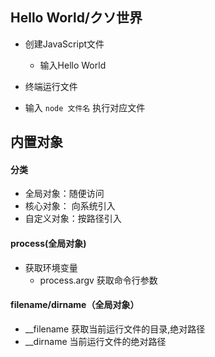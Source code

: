 ## **Hello World/クソ世界** 

- 创建JavaScript文件
  - 输入Hello World

- 终端运行文件

- 输入 `node 文件名`  执行对应文件



## 内置对象

#### 分类

- 全局对象：随便访问
- 核心对象： 向系统引入
- 自定义对象：按路径引入

#### process(全局对象)

- 获取环境变量
  - process.argv 获取命令行参数

#### filename/dirname（全局对象）

- __filename 获取当前运行文件的目录,绝对路径
- __dirname 当前运行文件的绝对路径

 



